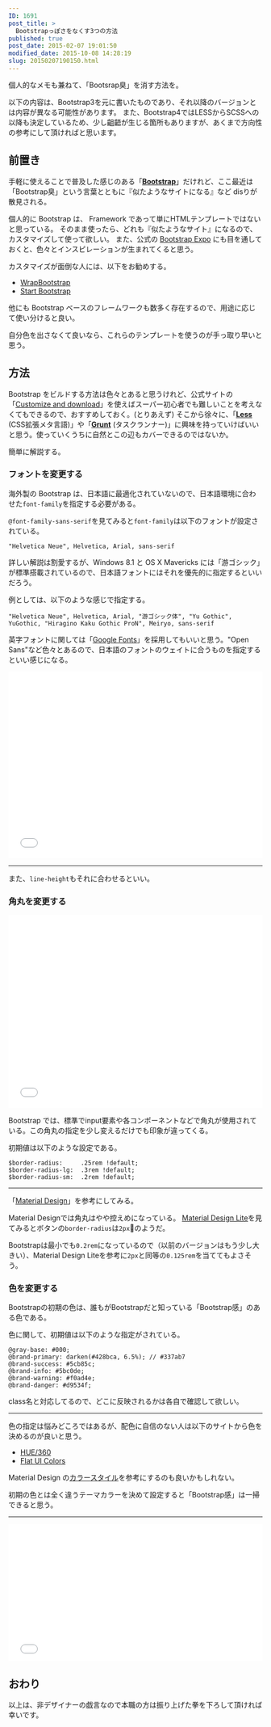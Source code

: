 ```yaml
---
ID: 1691
post_title: >
  Bootstrapっぽさをなくす3つの方法
published: true
post_date: 2015-02-07 19:01:50
modified_date: 2015-10-08 14:28:19
slug: 20150207190150.html
---
```

個人的なメモも兼ねて、「Bootsrap臭」を消す方法を。

<p class="c-alert is-info">以下の内容は、Bootstrap3を元に書いたものであり、それ以降のバージョンとは内容が異なる可能性があります。
また、Bootstrap4ではLESSからSCSSへの以降も決定しているため、少し齟齬が生じる箇所もありますが、あくまで方向性の参考にして頂ければと思います。
</p>

<!--more-->

<h2>前置き</h2>
手軽に使えることで普及した感じのある「<b><a href="http://getbootstrap.com/">Bootstrap</a></b>」だけれど、ここ最近は「Bootstrap臭」という言葉とともに『似たようなサイトになる』など disりが散見される。

個人的に Bootstrap は、 Framework であって単にHTMLテンプレートではないと思っている。
そのまま使ったら、どれも『似たようなサイト』になるので、カスタマイズして使って欲しい。
また、公式の <a href="http://expo.getbootstrap.com/">Bootstrap Expo</a> にも目を通しておくと、色々とインスピレーションが生まれてくると思う。

カスタマイズが面倒な人には、以下をお勧めする。

 - [WrapBootstrap](https://wrapbootstrap.com/)
 - [Start Bootstrap](http://startbootstrap.com/)

他にも Bootstrap ベースのフレームワークも数多く存在するので、用途に応じて使い分けると良い。

自分色を出さなくて良いなら、これらのテンプレートを使うのが手っ取り早いと思う。


<h2>方法</h2>
Bootstrap をビルドする方法は色々とあると思うけれど、公式サイトの「<a href="http://getbootstrap.com/customize/">Customize and download</a>」を使えばスーパー初心者でも難しいことを考えなくてもできるので、おすすめしておく。<span class="text-muted">(とりあえず)</span>
そこから徐々に、「<b><a href="http://lesscss.org/">Less</a></b> (CSS拡張メタ言語)」や「<b><a href="http://gruntjs.com/">Grunt</a></b> (タスクランナー)」に興味を持っていけばいいと思う。使っていくうちに自然とこの辺もカバーできるのではないか。

簡単に解説する。

<h3>フォントを変更する</h3>
海外製の Bootstrap は、日本語に最適化されていないので、日本語環境に合わせた<code>font-family</code>を指定する必要がある。

<code>@font-family-sans-serif</code>を見てみると<code>font-family</code>は以下のフォントが設定されている。
<pre class="language-css"><code>"Helvetica Neue", Helvetica, Arial, sans-serif</code></pre>

詳しい解説は割愛するが、Windows 8.1 と OS X Mavericks には「游ゴシック」が標準搭載されているので、日本語フォントにはそれを優先的に指定するといいだろう。

例としては、以下のような感じで指定する。

<pre class="language-css"><code>"Helvetica Neue", Helvetica, Arial, "游ゴシック体", "Yu Gothic", YuGothic, "Hiragino Kaku Gothic ProN", Meiryo, sans-serif</code></pre>

英字フォントに関しては「<a href="https://www.google.com/fonts">Google Fonts</a>」を採用してもいいと思う。"Open Sans"など色々とあるので、日本語のフォントのウェイトに合うものを指定するといい感じになる。

<iframe height='370' scrolling='no' title='show Bootstrap design better - font' src='//codepen.io/hiro0218/embed/vzgOwG/?height=370&theme-id=light&default-tab=result&embed-version=2' frameborder='no' allowtransparency='true' allowfullscreen='true' style='width: 100%;'>See the Pen <a href='https://codepen.io/hiro0218/pen/vzgOwG/'>show Bootstrap design better - font</a> by hiro (<a href='https://codepen.io/hiro0218'>@hiro0218</a>) on <a href='https://codepen.io'>CodePen</a>.
</iframe>

<hr>

また、<code>line-height</code>もそれに合わせるといい。

### 角丸を変更する

<iframe height='382' scrolling='no' title='show Bootstrap design better - border-radius' src='//codepen.io/hiro0218/embed/yxgOyb/?height=382&theme-id=light&default-tab=result&embed-version=2' frameborder='no' allowtransparency='true' allowfullscreen='true' style='width: 100%;'>See the Pen <a href='https://codepen.io/hiro0218/pen/yxgOyb/'>show Bootstrap design better - border-radius</a> by hiro (<a href='https://codepen.io/hiro0218'>@hiro0218</a>) on <a href='https://codepen.io'>CodePen</a>.
</iframe>

Bootstrap では、標準でinput要素や各コンポーネントなどで角丸が使用されている。この角丸の指定を少し変えるだけでも印象が違ってくる。

初期値は以下のような設定である。

```language-scss
$border-radius:     .25rem !default;
$border-radius-lg:  .3rem !default;
$border-radius-sm:  .2rem !default;
```

---

「[Material Design](http://www.google.com/design/spec/material-design/introduction.html)」を参考にしてみる。

Material Designでは角丸はやや控えめになっている。
[Material Design Lite](https://material.io/design/components/buttons.html)を見てみるとボタンの`border-radius`は`2px`のようだ。

Bootstrapは最小でも`0.2rem`になっているので（以前のバージョンはもう少し大きい）、Material Design Liteを参考に`2px`と同等の`0.125rem`を当ててもよさそう。


<h3>色を変更する</h3>

Bootstrapの初期の色は、誰もがBootstrapだと知っている「Bootstrap感」のある色である。

色に関して、初期値は以下のような指定がされている。
<pre class="language-less"><code>@gray-base: #000;
@brand-primary: darken(#428bca, 6.5%); // #337ab7
@brand-success: #5cb85c;
@brand-info: #5bc0de;
@brand-warning: #f0ad4e;
@brand-danger: #d9534f;</code></pre>
class名と対応してるので、どこに反映されるかは各自で確認して欲しい。

<hr>

色の指定は悩みどころではあるが、配色に自信のない人は以下のサイトから色を決めるのが良いと思う。

<ul>
 <li><a href="http://hue360.herokuapp.com/">HUE/360</a></li>
 <li><a href="http://flatuicolors.com/">Flat UI Colors</a></li>
</ul>
Material Design の<a href="http://www.google.com/design/spec/style/color.html#color-color-palette">カラースタイル</a>を参考にするのも良いかもしれない。

初期の色とは全く違うテーマカラーを決めて設定すると「Bootstrap感」は一掃できると思う。

<hr>

<iframe height='270' scrolling='no' title='show Bootstrap design better - color' src='//codepen.io/hiro0218/embed/rZjeaY/?height=270&theme-id=light&default-tab=result&embed-version=2' frameborder='no' allowtransparency='true' allowfullscreen='true' style='width: 100%;'>See the Pen <a href='https://codepen.io/hiro0218/pen/rZjeaY/'>show Bootstrap design better - color</a> by hiro (<a href='https://codepen.io/hiro0218'>@hiro0218</a>) on <a href='https://codepen.io'>CodePen</a>.
</iframe>

<h2>おわり</h2>
以上は、非デザイナーの戯言なので本職の方は振り上げた拳を下ろして頂ければ幸いです。